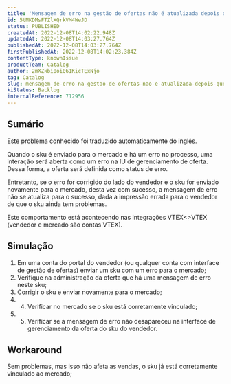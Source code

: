 ```yaml
---
title: 'Mensagem de erro na gestão de ofertas não é atualizada depois que o sku é vinculado a integrações VTEX<>VTEX'
id: 5tMKDMsFTZlXQrkVM4WeJD
status: PUBLISHED
createdAt: 2022-12-08T14:02:22.948Z
updatedAt: 2022-12-08T14:03:27.764Z
publishedAt: 2022-12-08T14:03:27.764Z
firstPublishedAt: 2022-12-08T14:02:23.384Z
contentType: knownIssue
productTeam: Catalog
author: 2mXZkbi0oi061KicTExNjo
tag: Catalog
slug: mensagem-de-erro-na-gestao-de-ofertas-nao-e-atualizada-depois-que-o-sku-e-vinculado-a-integracoes-vtexvtex
kiStatus: Backlog
internalReference: 712956
---
```


## Sumário

<div class="alert alert-info">
  <p>Este problema conhecido foi traduzido automaticamente do inglês.</p>
</div>



Quando o sku é enviado para o mercado e há um erro no processo, uma interação será aberta como um erro na IU de gerenciamento de oferta. Dessa forma, a oferta será definida como status de erro.

Entretanto, se o erro for corrigido do lado do vendedor e o sku for enviado novamente para o mercado, desta vez com sucesso, a mensagem de erro não se atualiza para o sucesso, dada a impressão errada para o vendedor de que o sku ainda tem problemas.

Este comportamento está acontecendo nas integrações VTEX<>VTEX (vendedor e mercado são contas VTEX).


##

## Simulação




1. Em uma conta do portal do vendedor (ou qualquer conta com interface de gestão de ofertas) enviar um sku com um erro para o mercado;
2. Verifique na administração da oferta que há uma mensagem de erro neste sku;
3. Corrigir o sku e enviar novamente para o mercado;
4. 4. Verificar no mercado se o sku está corretamente vinculado;
5. 5. Verificar se a mensagem de erro não desapareceu na interface de gerenciamento da oferta do sku do vendedor.


##

## Workaround


Sem problemas, mas isso não afeta as vendas, o sku já está corretamente vinculado ao mercado;

